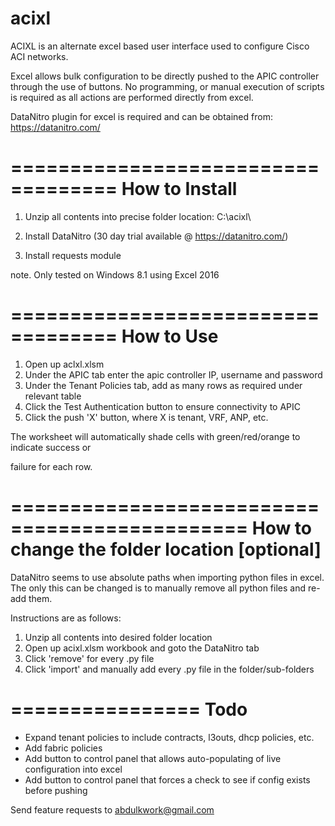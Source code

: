# acixl
ACIXL is an alternate excel based user interface used to configure Cisco ACI networks.

Excel allows bulk configuration to be directly pushed to the APIC controller through the use of buttons. No programming, or manual execution of scripts is required as all actions are performed directly from excel.

DataNitro plugin for excel is required and can be obtained from:
https://datanitro.com/

===================================
How to Install
===================================
1. Unzip all contents into precise folder location:  C:\acixl\

2. Install DataNitro (30 day trial available @ https://datanitro.com/)

3. Install requests module

note. Only tested on Windows 8.1 using Excel 2016

===================================
How to Use
===================================
1. Open up aclxl.xlsm
2. Under the APIC tab enter the apic controller IP, username and password
3. Under the Tenant Policies tab, add as many rows as required under relevant table
4. Click the Test Authentication button to ensure connectivity to APIC
5. Click the push 'X' button, where X is tenant, VRF, ANP, etc.

The worksheet will automatically shade cells with green/red/orange to indicate success or 

failure for each row.

==============================================
How to change the folder location [optional]
===============================================
DataNitro seems to use absolute paths when importing python files in excel.  The only this can be changed is to manually remove all python files and re-add them.

Instructions are as follows:

1. Unzip all contents into desired folder location
2. Open up acixl.xlsm workbook and goto the DataNitro tab
3. Click 'remove' for every .py file
4. Click 'import' and manually add every .py file in the folder/sub-folders


================
Todo
================
* Expand tenant policies to include contracts, l3outs, dhcp policies, etc.
* Add fabric policies
* Add button to control panel that allows auto-populating of live configuration into excel
* Add button to control panel that forces a check to see if config exists before pushing

Send feature requests to abdulkwork@gmail.com
